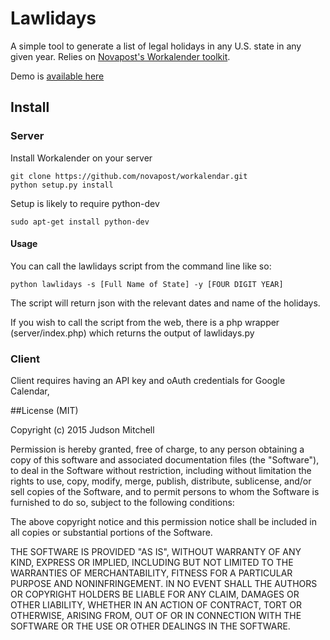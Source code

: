 # Lawlidays 

A simple tool to generate a list of legal holidays in any U.S. state 
in any given year. Relies on [Novapost's Workalender toolkit](https://github.com/novapost/workalendar).

Demo is [available here](http://loyolalawtech.org/lawlidays/)

## Install

### Server
Install Workalender on your server

```
git clone https://github.com/novapost/workalendar.git
python setup.py install
```

Setup is likely to require python-dev
```
sudo apt-get install python-dev
```

#### Usage

You can call the lawlidays script from the command line like so:

```
python lawlidays -s [Full Name of State] -y [FOUR DIGIT YEAR]
```

The script will return json with the relevant dates and name of the holidays.

If you wish to call the script from the web, there is a php wrapper (server/index.php)
which returns the output of lawlidays.py

### Client

Client requires having an API key and oAuth credentials for Google Calendar, 

##License (MIT)

Copyright (c) 2015 Judson Mitchell

Permission is hereby granted, free of charge, to any person obtaining a copy of
this software and associated documentation files (the "Software"), to deal in the
Software without restriction, including without limitation the rights to use,
copy, modify, merge, publish, distribute, sublicense, and/or sell copies of the
Software, and to permit persons to whom the Software is furnished to do so, 
subject to the following conditions:

The above copyright notice and this permission notice shall be included in all
copies or substantial portions of the Software.

THE SOFTWARE IS PROVIDED "AS IS", WITHOUT WARRANTY OF ANY KIND, EXPRESS OR IMPLIED, 
INCLUDING BUT NOT LIMITED TO THE WARRANTIES OF MERCHANTABILITY, FITNESS FOR A PARTICULAR
PURPOSE AND NONINFRINGEMENT. IN NO EVENT SHALL THE AUTHORS OR COPYRIGHT HOLDERS BE
LIABLE FOR ANY CLAIM, DAMAGES OR OTHER LIABILITY, WHETHER IN AN ACTION OF CONTRACT,
TORT OR OTHERWISE, ARISING FROM, OUT OF OR IN CONNECTION WITH THE SOFTWARE OR
THE USE OR OTHER DEALINGS IN THE SOFTWARE.


